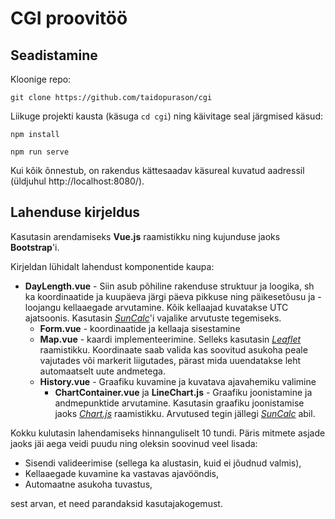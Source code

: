 # CGI proovitöö
## Seadistamine
Kloonige repo:
```
git clone https://github.com/taidopurason/cgi
```
Liikuge projekti kausta (käsuga `cd cgi`) ning käivitage seal järgmised käsud:
```
npm install

npm run serve
```
Kui kõik õnnestub, on rakendus kättesaadav käsureal kuvatud aadressil (üldjuhul http://localhost:8080/).

## Lahenduse kirjeldus
Kasutasin arendamiseks **Vue.js** raamistikku ning kujunduse jaoks **Bootstrap**'i.

Kirjeldan lühidalt lahendust komponentide kaupa:
* **DayLength.vue** -
 Siin asub põhiline rakenduse struktuur ja loogika, sh ka koordinaatide ja kuupäeva järgi päeva pikkuse ning päikesetõusu ja
 -loojangu kellaaegade arvutamine. 
 Kõik kellaajad kuvatakse UTC ajatsoonis. 
 Kasutasin [*SunCalc*](https://github.com/mourner/suncalc)'i vajalike arvutuste tegemiseks.
    * **Form.vue** - koordinaatide ja kellaaja sisestamine
    * **Map.vue** - kaardi implementeerimine. Selleks kasutasin [*Leaflet*](https://leafletjs.com/) raamistikku.
Koordinaate saab valida kas soovitud asukoha peale vajutades või markerit liigutades, pärast mida uuendatakse leht automaatselt
uute andmetega.
    * **History.vue** - Graafiku kuvamine ja kuvatava ajavahemiku valimine
        * **ChartContainer.vue** ja **LineChart.js** - Graafiku joonistamine ja andmepunktide arvutamine. Kasutasin graafiku joonistamise jaoks
        [*Chart.js*](https://www.chartjs.org/) raamistikku. Arvutused tegin jällegi [*SunCalc*](https://github.com/mourner/suncalc)
        abil.               

Kokku kulutasin lahendamiseks hinnanguliselt 10 tundi.
Päris mitmete asjade jaoks jäi aega veidi puudu ning oleksin soovinud veel lisada:
* Sisendi valideerimise (sellega ka alustasin, kuid ei jõudnud valmis),
* Kellaaegade kuvamine ka vastavas ajavööndis,
* Automaatne asukoha tuvastus,

sest arvan, et need parandaksid kasutajakogemust.